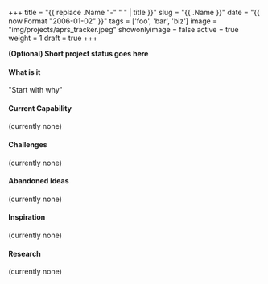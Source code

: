 +++
title = "{{ replace .Name "-" " " | title }}"
slug = "{{ .Name }}"
date = "{{ now.Format "2006-01-02" }}"
tags = ['foo', 'bar', 'biz']
image = "img/projects/aprs_tracker.jpeg"
showonlyimage = false
active = true
weight = 1
draft = true
+++

**(Optional) Short project status goes here**
<!--more-->

#### What is it
"Start with why"

#### Current Capability
(currently none)

#### Challenges
(currently none)

#### Abandoned Ideas
(currently none)

#### Inspiration
(currently none)

#### Research
(currently none)
